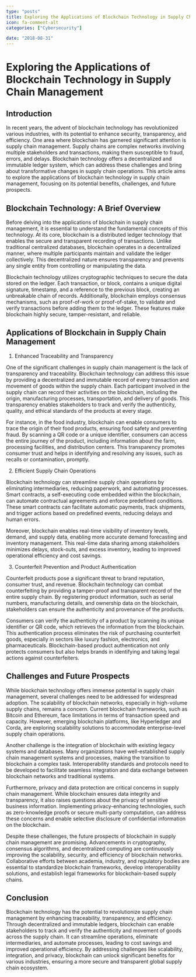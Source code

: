```yaml
---
type: "posts"
title: Exploring the Applications of Blockchain Technology in Supply Chain Management
icon: fa-comment-alt
categories: ["Cybersecurity"]

date: "2018-08-31"
---
```




# Exploring the Applications of Blockchain Technology in Supply Chain Management

## Introduction

In recent years, the advent of blockchain technology has revolutionized various industries, with its potential to enhance security, transparency, and efficiency. One area where blockchain has garnered significant attention is supply chain management. Supply chains are complex networks involving multiple stakeholders and transactions, making them susceptible to fraud, errors, and delays. Blockchain technology offers a decentralized and immutable ledger system, which can address these challenges and bring about transformative changes in supply chain operations. This article aims to explore the applications of blockchain technology in supply chain management, focusing on its potential benefits, challenges, and future prospects.

## Blockchain Technology: A Brief Overview

Before delving into the applications of blockchain in supply chain management, it is essential to understand the fundamental concepts of this technology. At its core, blockchain is a distributed ledger technology that enables the secure and transparent recording of transactions. Unlike traditional centralized databases, blockchain operates in a decentralized manner, where multiple participants maintain and validate the ledger collectively. This decentralized nature ensures transparency and prevents any single entity from controlling or manipulating the data.

Blockchain technology utilizes cryptographic techniques to secure the data stored on the ledger. Each transaction, or block, contains a unique digital signature, timestamp, and a reference to the previous block, creating an unbreakable chain of records. Additionally, blockchain employs consensus mechanisms, such as proof-of-work or proof-of-stake, to validate and verify transactions before adding them to the ledger. These features make blockchain highly secure, tamper-resistant, and reliable.

## Applications of Blockchain in Supply Chain Management

1. Enhanced Traceability and Transparency

One of the significant challenges in supply chain management is the lack of transparency and traceability. Blockchain technology can address this issue by providing a decentralized and immutable record of every transaction and movement of goods within the supply chain. Each participant involved in the supply chain can record their activities on the blockchain, including the origin, manufacturing processes, transportation, and delivery of goods. This transparency enables stakeholders to track and verify the authenticity, quality, and ethical standards of the products at every stage.

For instance, in the food industry, blockchain can enable consumers to trace the origin of their food products, ensuring food safety and preventing fraud. By scanning a QR code or a unique identifier, consumers can access the entire journey of the product, including information about the farm, processing facilities, and distribution centers. This transparency promotes consumer trust and helps in identifying and resolving any issues, such as recalls or contamination, promptly.

2. Efficient Supply Chain Operations

Blockchain technology can streamline supply chain operations by eliminating intermediaries, reducing paperwork, and automating processes. Smart contracts, a self-executing code embedded within the blockchain, can automate contractual agreements and enforce predefined conditions. These smart contracts can facilitate automatic payments, track shipments, and trigger actions based on predefined events, reducing delays and human errors.

Moreover, blockchain enables real-time visibility of inventory levels, demand, and supply data, enabling more accurate demand forecasting and inventory management. This real-time data sharing among stakeholders minimizes delays, stock-outs, and excess inventory, leading to improved operational efficiency and cost savings.

3. Counterfeit Prevention and Product Authentication

Counterfeit products pose a significant threat to brand reputation, consumer trust, and revenue. Blockchain technology can combat counterfeiting by providing a tamper-proof and transparent record of the entire supply chain. By registering product information, such as serial numbers, manufacturing details, and ownership data on the blockchain, stakeholders can ensure the authenticity and provenance of the products.

Consumers can verify the authenticity of a product by scanning its unique identifier or QR code, which retrieves the information from the blockchain. This authentication process eliminates the risk of purchasing counterfeit goods, especially in sectors like luxury fashion, electronics, and pharmaceuticals. Blockchain-based product authentication not only protects consumers but also helps brands in identifying and taking legal actions against counterfeiters.

## Challenges and Future Prospects

While blockchain technology offers immense potential in supply chain management, several challenges need to be addressed for widespread adoption. The scalability of blockchain networks, especially in high-volume supply chains, remains a concern. Current blockchain frameworks, such as Bitcoin and Ethereum, face limitations in terms of transaction speed and capacity. However, emerging blockchain platforms, like Hyperledger and Corda, are exploring scalability solutions to accommodate enterprise-level supply chain operations.

Another challenge is the integration of blockchain with existing legacy systems and databases. Many organizations have well-established supply chain management systems and processes, making the transition to blockchain a complex task. Interoperability standards and protocols need to be developed to facilitate seamless integration and data exchange between blockchain networks and traditional systems.

Furthermore, privacy and data protection are critical concerns in supply chain management. While blockchain ensures data integrity and transparency, it also raises questions about the privacy of sensitive business information. Implementing privacy-enhancing technologies, such as zero-knowledge proofs or secure multi-party computation, can address these concerns and enable selective disclosure of confidential information on the blockchain.

Despite these challenges, the future prospects of blockchain in supply chain management are promising. Advancements in cryptography, consensus algorithms, and decentralized computing are continuously improving the scalability, security, and efficiency of blockchain networks. Collaborative efforts between academia, industry, and regulatory bodies are essential to standardize blockchain frameworks, develop interoperability solutions, and establish legal frameworks for blockchain-based supply chains.

## Conclusion

Blockchain technology has the potential to revolutionize supply chain management by enhancing traceability, transparency, and efficiency. Through decentralized and immutable ledgers, blockchain can enable stakeholders to track and verify the authenticity and movement of goods across the supply chain. It can streamline operations, eliminate intermediaries, and automate processes, leading to cost savings and improved operational efficiency. By addressing challenges like scalability, integration, and privacy, blockchain can unlock significant benefits for various industries, ensuring a more secure and transparent global supply chain ecosystem.
